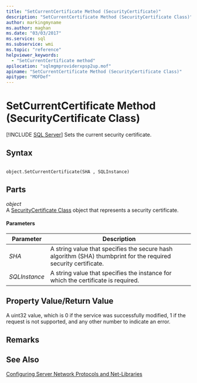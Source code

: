 ```yaml
---
title: "SetCurrentCertificate Method (SecurityCertificate)"
description: "SetCurrentCertificate Method (SecurityCertificate Class)"
author: markingmyname
ms.author: maghan
ms.date: "03/03/2017"
ms.service: sql
ms.subservice: wmi
ms.topic: "reference"
helpviewer_keywords:
  - "SetCurrentCertificate method"
apilocation: "sqlmgmproviderxpsp2up.mof"
apiname: "SetCurrentCertificate Method (SecurityCertificate Class)"
apitype: "MOFDef"
---
```

# SetCurrentCertificate Method (SecurityCertificate Class)
[!INCLUDE [SQL Server](../../../includes/applies-to-version/sqlserver.md)]
  Sets the current security certificate.  
  
## Syntax  
  
```  
  
object.SetCurrentCertificate(SHA , SQLInstance)  
```  
  
## Parts  
 *object*  
 A [SecurityCertificate Class](../../../relational-databases/wmi-provider-configuration-classes/securitycertificate-class/securitycertificate-class.md) object that represents a security certificate.  
  
#### Parameters  
  
|Parameter|Description|  
|---------------|-----------------|  
|*SHA*|A string value that specifies the secure hash algorithm (SHA) thumbprint for the required security certificate.|  
|*SQLInstance*|A string value that specifies the instance for which the certificate is required.|  
  
## Property Value/Return Value  
 A uint32 value, which is 0 if the service was successfully modified, 1 if the request is not supported, and any other number to indicate an error.  
  
## Remarks  
  
## See Also  
 [Configuring Server Network Protocols and Net-Libraries](https://msdn.microsoft.com/library/ms177485\(v=sql.100\).aspx)  
  
  
